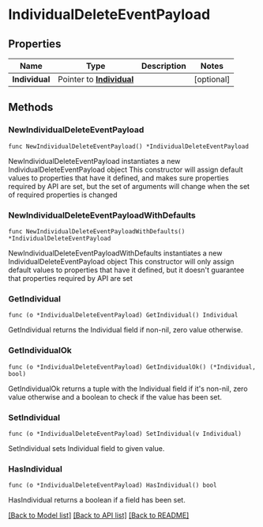# IndividualDeleteEventPayload

## Properties

Name | Type | Description | Notes
------------ | ------------- | ------------- | -------------
**Individual** | Pointer to [**Individual**](Individual.md) |  | [optional] 

## Methods

### NewIndividualDeleteEventPayload

`func NewIndividualDeleteEventPayload() *IndividualDeleteEventPayload`

NewIndividualDeleteEventPayload instantiates a new IndividualDeleteEventPayload object
This constructor will assign default values to properties that have it defined,
and makes sure properties required by API are set, but the set of arguments
will change when the set of required properties is changed

### NewIndividualDeleteEventPayloadWithDefaults

`func NewIndividualDeleteEventPayloadWithDefaults() *IndividualDeleteEventPayload`

NewIndividualDeleteEventPayloadWithDefaults instantiates a new IndividualDeleteEventPayload object
This constructor will only assign default values to properties that have it defined,
but it doesn't guarantee that properties required by API are set

### GetIndividual

`func (o *IndividualDeleteEventPayload) GetIndividual() Individual`

GetIndividual returns the Individual field if non-nil, zero value otherwise.

### GetIndividualOk

`func (o *IndividualDeleteEventPayload) GetIndividualOk() (*Individual, bool)`

GetIndividualOk returns a tuple with the Individual field if it's non-nil, zero value otherwise
and a boolean to check if the value has been set.

### SetIndividual

`func (o *IndividualDeleteEventPayload) SetIndividual(v Individual)`

SetIndividual sets Individual field to given value.

### HasIndividual

`func (o *IndividualDeleteEventPayload) HasIndividual() bool`

HasIndividual returns a boolean if a field has been set.


[[Back to Model list]](../README.md#documentation-for-models) [[Back to API list]](../README.md#documentation-for-api-endpoints) [[Back to README]](../README.md)


